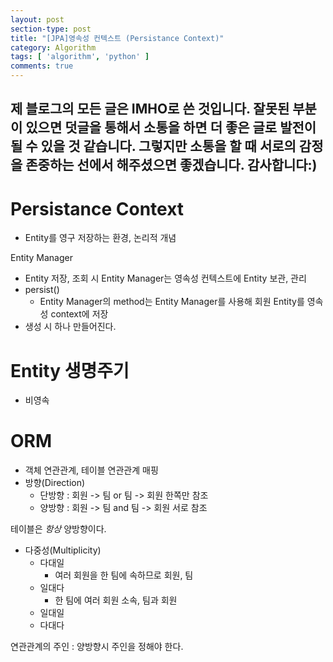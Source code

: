 ```yaml
---
layout: post
section-type: post
title: "[JPA]영속성 컨텍스트 (Persistance Context)"
category: Algorithm
tags: [ 'algorithm', 'python' ]
comments: true
---
```

제 블로그의 모든 글은 IMHO로 쓴 것입니다.
잘못된 부분이 있으면 덧글을 통해서 소통을 하면 더 좋은 글로 발전이 될 수 있을 것 같습니다.
그렇지만 소통을 할 때 서로의 감정을 존중하는 선에서 해주셨으면 좋겠습니다.
감사합니다:)
---

# Persistance Context
- Entity를 영구 저장하는 환경, 논리적 개념


Entity Manager
- Entity 저장, 조회 시 Entity Manager는 영속성 컨텍스트에 Entity 보관, 관리
- persist()
  - Entity Manager의 method는 Entity Manager를 사용해 회원 Entity를 영속성 context에 저장
- 생성 시 하나 만들어진다.



# Entity 생명주기
- 비영속


# ORM
- 객체 연관관계, 테이블 연관관계 매핑
- 방향(Direction)
  - 단방향 : 회원 -> 팀  or 팀 -> 회원 한쪽만 참조
  - 양방향 : 회원 -> 팀 and 팀 -> 회원 서로 참조

테이블은 *항상* 양방향이다.
- 다중성(Multiplicity)
  - 다대일
    - 여러 회원을 한 팀에 속하므로 회원, 팀
  - 일대다
    - 한 팀에 여러 회원 소속, 팀과 회원
  - 일대일
  - 다대다


연관관계의 주인 : 양방향시 주인을 정해야 한다.


<!-- generic은 미리 선언해놓고 object값을 캐스팅해서 쓰게 한다.
그게 generic method 이다. -->
